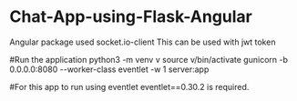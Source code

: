 # Chat-App-using-Flask-Angular
Angular package used
 socket.io-client This can be used with jwt token

#Run the application
    python3 -m venv v
    source v/bin/activate
    gunicorn -b 0.0.0.0:8080 --worker-class eventlet -w 1 server:app

#For this app to run using eventlet eventlet==0.30.2 is required.
